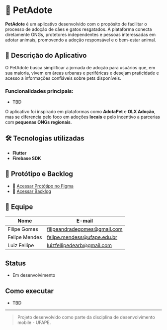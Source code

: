 # 🐾 PetAdote

**PetAdote** é um aplicativo desenvolvido com o propósito de facilitar o processo de adoção de cães e gatos resgatados. A plataforma conecta diretamente ONGs, protetores independentes e pessoas interessadas em adotar animais, promovendo a adoção responsável e o bem-estar animal.

## 📱 Descrição do Aplicativo

O PetAdote busca simplificar a jornada de adoção para usuários que, em sua maioria, vivem em áreas urbanas e periféricas e desejam praticidade e acesso a informações confiáveis sobre pets disponíveis.

### Funcionalidades principais:
- TBD

O aplicativo foi inspirado em plataformas como **AdotaPet** e **OLX Adoção**, mas se diferencia pelo foco em adoções **locais** e pelo incentivo a parcerias com **pequenas ONGs regionais**.

## 🛠️ Tecnologias utilizadas

- **Flutter**
- **Firebase SDK**

## 📌 Protótipo e Backlog

- 🔗 [Acessar Protótipo no Figma](TBD)
- 📝 [Acessar Backlog](TBD)

## 👥 Equipe

| Nome                   | E-mail                        |
|------------------------|-------------------------------|
| Filipe Gomes           | filipeandradegomes@gmail.com        |
| Felipe Mendes |  felipe.mendess@ufape.edu.br             |
| Luiz Fellipe | luizfellipedearb@gmail.com            |

## Status
- Em desenvolvimento

## Como executar
- TBD

---

> Projeto desenvolvido como parte da disciplina de desenvolvimento mobile - UFAPE.

